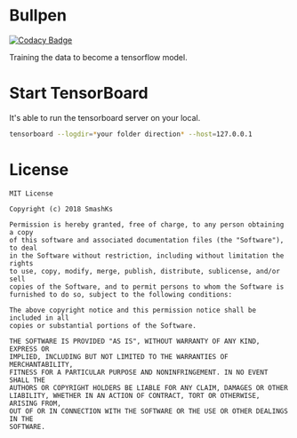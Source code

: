 # Bullpen

[![Codacy Badge](https://api.codacy.com/project/badge/Grade/9d34d59d14564fdea6518d47555ec60b)](https://app.codacy.com/app/pokk/Bullpen?utm_source=github.com&utm_medium=referral&utm_content=SmashKs/Bullpen&utm_campaign=badger)

Training the data to become a tensorflow model.

# Start TensorBoard

It's able to run the tensorboard server on your local.

```bash
tensorboard --logdir=*your folder direction* --host=127.0.0.1
```

# License

```
MIT License

Copyright (c) 2018 SmashKs

Permission is hereby granted, free of charge, to any person obtaining a copy
of this software and associated documentation files (the "Software"), to deal
in the Software without restriction, including without limitation the rights
to use, copy, modify, merge, publish, distribute, sublicense, and/or sell
copies of the Software, and to permit persons to whom the Software is
furnished to do so, subject to the following conditions:

The above copyright notice and this permission notice shall be included in all
copies or substantial portions of the Software.

THE SOFTWARE IS PROVIDED "AS IS", WITHOUT WARRANTY OF ANY KIND, EXPRESS OR
IMPLIED, INCLUDING BUT NOT LIMITED TO THE WARRANTIES OF MERCHANTABILITY,
FITNESS FOR A PARTICULAR PURPOSE AND NONINFRINGEMENT. IN NO EVENT SHALL THE
AUTHORS OR COPYRIGHT HOLDERS BE LIABLE FOR ANY CLAIM, DAMAGES OR OTHER
LIABILITY, WHETHER IN AN ACTION OF CONTRACT, TORT OR OTHERWISE, ARISING FROM,
OUT OF OR IN CONNECTION WITH THE SOFTWARE OR THE USE OR OTHER DEALINGS IN THE
SOFTWARE.
```
